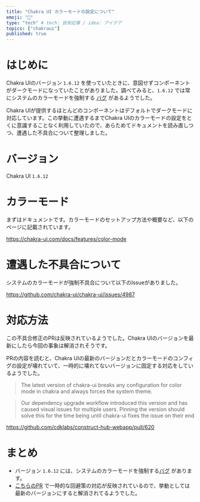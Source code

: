 ```yaml
---
title: "Chakra UI カラーモードの設定について"
emoji: "🤖"
type: "tech" # tech: 技術記事 / idea: アイデア
topics: ["chakraui"]
published: true
---
```


# はじめに

Chakra UIのバージョン `1.6.12` を使っていたときに、意図せずコンポーネントがダークモードになっていたことがありました。調べてみると、`1.6.12` では常にシステムのカラーモードを強制する [バグ](https://github.com/chakra-ui/chakra-ui/issues/4987) があるようでした。

Chakra UIが提供するほとんどのコンポーネントはデフォルトでダークモードに対応しています。この挙動に遭遇するまでChakra UIのカラーモードの設定をとくに意識することなく利用していたので、あらためてドキュメントを読み直しつつ、遭遇した不具合について整理しました。

# バージョン

Chakra UI `1.6.12`

# カラーモード

まずはドキュメントです。カラーモードのセットアップ方法や概要など、以下のページに記載されています。

https://chakra-ui.com/docs/features/color-mode


# 遭遇した不具合について

システムのカラーモードが強制不具合について以下のIssueがありました。

https://github.com/chakra-ui/chakra-ui/issues/4987

# 対応方法

この不具合修正のPRは反映されているようでした。Chakra UIのバージョンを最新にしたら今回の事象は解消されそうです。

PRの内容を読むと、Chakra UIの最新のバージョンだとカラーモードのコンフィグの設定が壊れていて、一時的に壊れてないバージョンに固定する対応をしているようでした。

> The latest version of chakra-ui breaks any configuration for color mode in chakra and always forces the system theme.

> Our dependency upgrade workflow introduced this version and has caused visual issues for multiple users. Pinning the version should solve this for the time being until chakra-ui fixes the issue on their end


https://github.com/cdklabs/construct-hub-webapp/pull/620

# まとめ

- バージョン `1.6.12` には、システムのカラーモードを強制する[バグ](https://github.com/chakra-ui/chakra-ui/issues/4987) があります。
- [こちらのPR](https://github.com/cdklabs/construct-hub-webapp/pull/620) で一時的な回避策の対応が反映されているので、挙動としては最新のバージョンにすると解消されてるようでした。
